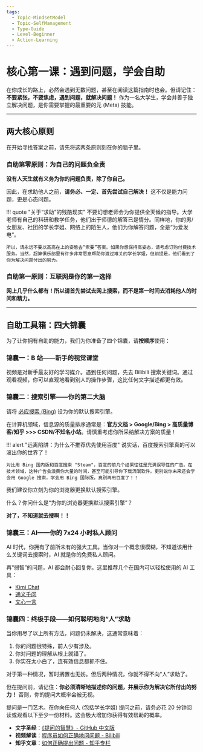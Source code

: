 ```yaml
---
tags:
  - Topic-MindsetModel
  - Topic-SelfManagement
  - Type-Guide
  - Level-Beginner
  - Action-Learning
---
```


# 核心第一课：遇到问题，学会自助

在你成长的路上，必然会遇到无数问题，甚至在阅读这篇指南时也会。但请记住：**不要紧张，不要焦虑，遇到问题，就解决问题！** 作为一名大学生，学会并善于独立解决问题，是你需要掌握的最重要的元 (Meta) 技能。

---

## 两大核心原则

在开始寻找答案之前，请先将这两条原则刻在你的脑子里。

### 自助第零原则：为自己的问题负全责

**没有人天生就有义务为你的问题负责，除了你自己。**

因此，在求助他人之前，**请务必、一定、首先尝试自己解决！** 这不仅是能力问题，更是心态问题。

!!! quote "关于“求助”的残酷现实"
    不要幻想老师会为你提供全天候的指导。大学老师有自己的科研和教学任务，他们出于师德的解答已是情分。同样地，你的男/女朋友、社团的学长学姐、网络上的陌生人，他们为你解答问题，全是“为爱发电”。

    所以，请永远不要以高高在上的姿態去“索要”答案。如果你想保持高姿态，请考虑订购付费技术服务。当然，超算俱乐部里有许多非常愿意帮助你渡过难关的学长学姐，但前提是，他们看到了你为解决问题付出的努力。

### 自助第一原则：互联网是你的第一选择

**网上几乎什么都有！所以请首先尝试去网上搜索，而不是第一时间去消耗他人的时间和精力。**

---

## 自助工具箱：四大锦囊

为了让你拥有自助的能力，我们为你准备了四个锦囊，请**按顺序**使用：

### 锦囊一：B 站——新手的视觉课堂

视频是对新手最友好的学习媒介。遇到任何问题，先去 Bilibili 搜索关键词。通过观看视频，你可以直观地看到别人的操作步骤，这比任何文字描述都更有效。

### 锦囊二：搜索引擎——你的第二大脑

请将 [必应搜索 (Bing)](https://www.bing.com/?mkt=zh-CN) 设为你的默认搜索引擎。

在计算机领域，信息源的质量排序通常是：**官方文档 > Google/Bing > 高质量博客/知乎 >>> CSDN/不知名小站**。请慎重考虑你所采纳解决方案的质量！

!!! alert "远离陷阱：为什么不推荐优先使用百度"
    说实话，百度搜索引擎真的可以滚出你的世界了！

    对比用 Bing 国内版和百度搜索 "Steam"，百度的前几个结果往往是充满误导性的广告。在技术领域，这种广告会浪费你大量的时间，甚至可能引导你下载流氓软件。更别说你未来还会学会用 Google 搜索，学会用 Bing 国际版，真别再用百度了！！

我们建议你立刻为你的浏览器更换默认搜索引擎。

什么？你问什么是“为你的浏览器更换默认搜索引擎”？

**对了，不知道就去搜啊！！**

### 锦囊三：AI——你的 7x24 小时私人顾问

AI 时代，你拥有了前所未有的强大工具。当你对一个概念很模糊，不知道该用什么关键词去搜索时，AI 就是你的免费私人顾问。

再“弱智”的问题，AI 都会耐心回复你。这里推荐几个在国内可以轻松使用的 AI 工具：

-   [Kimi Chat](https://kimi.moonshot.cn/)
-   [通义千问](https://tongyi.aliyun.com/)
-   [文心一言](https://yiyan.baidu.com/)

### 锦囊四：终极手段——如何聪明地向“人”求助

当你用尽了以上所有方法，问题仍未解决，这通常意味着：

1.  你的问题很特殊，前人少有涉及。
2.  你对问题的理解从根上就错了。
3.  你实在太小白了，连有效信息都抓不住。

对于第一种情况，暂时搁置也无妨。但后两种情况，你就不得不向“人”求助了。

但在提问前，请记住：**你必须清晰地描述你的问题，并展示你为解决它所付出的努力！** 否则，你的提问大概率会被无视。

提问是一门艺术。在你向任何人 (包括学长学姐) 提问之前，请务必花 20 分钟阅读或观看以下至少一份材料。这会极大增加你获得有效帮助的概率。

*   **文字圣经**：[《提问的智慧》- GitHub 中文版](https://github.com/ryanhanwu/How-To-Ask-Questions-The-Smart-Way/blob/main/README-zh_CN.md)
*   **视频解读**：[程序员如何正确地问问题 - Bilibili](https://www.bilibili.com/video/BV1dx4y1579Z/)
*   **知乎文章**：[如何正确提出问题 - 知乎专栏](https://zhuanlan.zhihu.com/p/664680014)